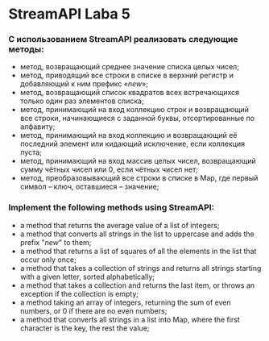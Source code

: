 # StreamAPI Laba 5

### С использованием StreamAPI реализовать следующие методы:
- метод, возвращающий среднее значение списка целых чисел;
- метод, приводящий все строки в списке в верхний регистр и добавляющий к ним префикс «_new_»;
- метод, возвращающий список квадратов всех встречающихся только один раз элементов списка;
- метод, принимающий на вход коллекцию строк и возвращающий все строки, начинающиеся с заданной буквы, отсортированные по алфавиту;
- метод, принимающий на вход коллекцию и возвращающий её последний элемент или кидающий исключение, если коллекция пуста;
- метод, принимающий на вход массив целых чисел, возвращающий сумму чётных чисел или 0, если чётных чисел нет;
- метод, преобразовывающий все строки в списке в Map, где первый символ – ключ, оставшиеся – значение;


### Implement the following methods using StreamAPI:
- a method that returns the average value of a list of integers;
- a method that converts all strings in the list to uppercase and adds the prefix "_new_" to them;
- a method that returns a list of squares of all the elements in the list that occur only once;
- a method that takes a collection of strings and returns all strings starting with a given letter, sorted alphabetically;
- a method that takes a collection and returns the last item, or throws an exception if the collection is empty;
- a method taking an array of integers, returning the sum of even numbers, or 0 if there are no even numbers;
- a method that converts all strings in a list into Map, where the first character is the key, the rest the value;
